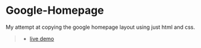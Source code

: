 # Google-Homepage

My attempt at copying the google homepage layout using just html and css.

> - [live demo](https://awnicholls.github.io/google-homepage/)